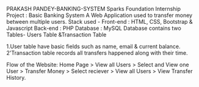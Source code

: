 PRAKASH PANDEY-BANKING-SYSTEM
Sparks Foundation Internship Project : Basic Banking System A Web Application used to transfer money between multiple users.
Stack used - Front-end : HTML, CSS, Bootstrap & Javascript Back-end : PHP Database : MySQL
Database contains two Tables- Users Table &Transaction Table

1.User table have basic fields such as name, email & current balance.
2'Transaction table records all transfers happened along with their time.

Flow of the Website: Home Page > View all Users > Select and View one User > Transfer Money > Select reciever > View all Users > View Transfer History.
